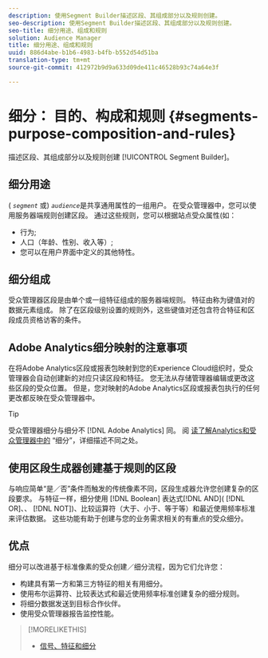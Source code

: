 ```yaml
---
description: 使用Segment Builder描述区段、其组成部分以及规则创建。
seo-description: 使用Segment Builder描述区段、其组成部分以及规则创建。
seo-title: 细分用途、组成和规则
solution: Audience Manager
title: 细分用途、组成和规则
uuid: 886d4abe-b1b6-4983-b4fb-b552d54d51ba
translation-type: tm+mt
source-git-commit: 412972b9d9a633d09de411c46528b93c74a64e3f

---
```



# 细分： 目的、构成和规则 {#segments-purpose-composition-and-rules}

描述区段、其组成部分以及规则创建 [!UICONTROL Segment Builder]。

## 细分用途

( *`segment`* 或) *`audience`*&#x200B;是共享通用属性的一组用户。 在受众管理器中，您可以使用服务器端规则创建区段。 通过这些规则，您可以根据站点受众属性(如：

* 行为;
* 人口（年龄、性别、收入等）;
* 您可以在用户界面中定义的其他特性。

## 细分组成

受众管理器区段是由单个或一组特征组成的服务器端规则。 特征由称为键值对的数据元素组成。 除了在区段级别设置的规则外，这些键值对还包含符合特征和区段成员资格访客的条件。

## Adobe Analytics细分映射的注意事项

在将Adobe Analytics区段或报表包映射到您的Experience Cloud组织时，受众管理器会自动创建新的对应只读区段和特征。 您无法从存储管理器编辑或更改这些区段的受众位置。 但是，您对映射的Adobe Analytics区段或报表包执行的任何更改都反映在受众管理器中。

>[!TIP]
>
>受众管理器细分与细分不 [!DNL Adobe Analytics] 同。 阅 [读了解Analytics和受众管理器中的](https://docs.adobe.com/content/help/en/analytics/integration/audience-analytics/audience-analytics-workflow/aam-analytics-segments.html) “细分”，详细描述不同之处。

## 使用区段生成器创建基于规则的区段

与响应简单“是／否”条件而触发的传统像素不同，区段生成器允许您创建复杂的区段要求。 与特征一样，细分使用 [!DNL Boolean] 表达式[!DNL AND]( [!DNL OR]、、 [!DNL NOT])、比较运算符（大于、小于、等于等）和最近使用频率标准来评估数据。 这些功能有助于创建与您的业务需求相关的有重点的受众细分。

## 优点

细分可以改进基于标准像素的受众创建／细分流程，因为它们允许您：

* 构建具有第一方和第三方特征的相关有用细分。
* 使用布尔运算符、比较表达式和最近使用频率标准创建复杂的细分规则。
* 将细分数据发送到目标合作伙伴。
* 使用受众管理器报告监控性能。

>[!MORELIKETHIS]
>
>* [信号、特征和细分](../../reference/signal-trait-segment.md)

